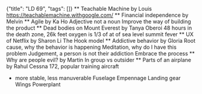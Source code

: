 {"title": "LD 69", "tags": []}
** Teachable Machine by Louis
https://teachablemachine.withgoogle.com/
** Financial independence by Melvin
** Agile by Ka Ho
Adjective not a noun
Improve the way of building the product
** Dead bodies on Mount Everest by Tanya Oberoi
48 hours in the death zone, 26k feet
oxygen is 1/3 of at of sea level
summit fever
** UX of Netflix by Sharon Li
The Hook model
** Addictive behavior by Gloria
Root cause, why the behavior is happening
Meditation, why do I have this problem
Judgement, a person is not their addiction
Embrace the process
** Why are people evil? by Martin
In group vs outsider
** Parts of an airplane by Rahul
Cessna 172, popular training aircraft
* more stable, less manuverable
Fuselage
Empennage
Landing gear
Wings
Powerplant

